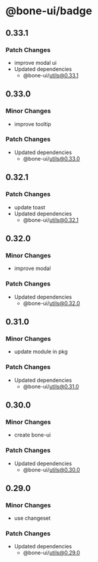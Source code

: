 # @bone-ui/badge

## 0.33.1

### Patch Changes

- improve modal ui
- Updated dependencies
  - @bone-ui/utils@0.33.1

## 0.33.0

### Minor Changes

- improve tooltip

### Patch Changes

- Updated dependencies
  - @bone-ui/utils@0.33.0

## 0.32.1

### Patch Changes

- update toast
- Updated dependencies
  - @bone-ui/utils@0.32.1

## 0.32.0

### Minor Changes

- improve modal

### Patch Changes

- Updated dependencies
  - @bone-ui/utils@0.32.0

## 0.31.0

### Minor Changes

- update module in pkg

### Patch Changes

- Updated dependencies
  - @bone-ui/utils@0.31.0

## 0.30.0

### Minor Changes

- create bone-ui

### Patch Changes

- Updated dependencies
  - @bone-ui/utils@0.30.0

## 0.29.0

### Minor Changes

- use changeset

### Patch Changes

- Updated dependencies
  - @bone-ui/utils@0.29.0
